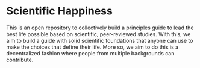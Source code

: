 # Scientific Happiness

This is an open repository to collectively build a principles guide to lead the best life possible based on scientific, peer-reviewed studies. With this, we aim to build a guide with solid scientific foundations that anyone can use to make the choices that define their life. More so, we aim to do this is a decentralized fashion where people from multiple backgrounds can contribute.
